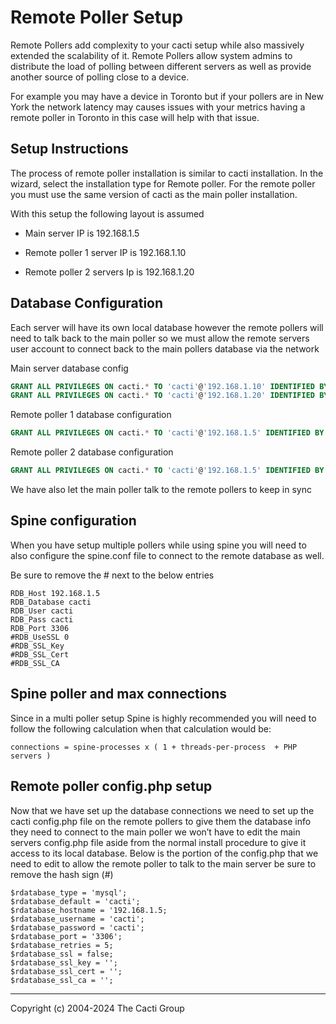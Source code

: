 # Remote Poller Setup

Remote Pollers add complexity to your cacti setup while also massively extended
the scalability of it.  Remote Pollers allow system admins to distribute
the load of polling between different servers as well as provide another source
of polling close to a device.

For example you may have a device in Toronto but if your pollers are in New York
the network latency may causes issues with your metrics having a remote poller
in Toronto in this case will help with that issue.

## Setup Instructions

The process of remote poller installation is similar to cacti installation.
In the wizard, select the installation type for Remote poller. For the remote poller
you must use the same version of cacti as the main poller installation.

With this setup the following layout is assumed

- Main server IP is 192.168.1.5

- Remote poller 1 server IP is 192.168.1.10

- Remote poller 2 servers Ip is 192.168.1.20

## Database Configuration

Each server will have its own local database however the remote pollers will
need to talk back to the main poller so we must allow the remote servers user
account to connect back to the main pollers database via the network

Main server database config

```sql
GRANT ALL PRIVILEGES ON cacti.* TO 'cacti'@'192.168.1.10' IDENTIFIED BY 'cacti';
GRANT ALL PRIVILEGES ON cacti.* TO 'cacti'@'192.168.1.20' IDENTIFIED BY 'cacti';
```

Remote poller 1 database configuration

```sql
GRANT ALL PRIVILEGES ON cacti.* TO 'cacti'@'192.168.1.5' IDENTIFIED BY 'cacti';
```

Remote poller 2 database configuration

```sql
GRANT ALL PRIVILEGES ON cacti.* TO 'cacti'@'192.168.1.5' IDENTIFIED BY 'cacti';
```

We have also let the main poller talk to the remote pollers to keep in sync

## Spine configuration

When you have setup multiple pollers while using spine you will need to also
configure the spine.conf file to connect to the remote database as well.

Be sure to remove the # next to the below entries

```console
RDB_Host 192.168.1.5
RDB_Database cacti
RDB_User cacti
RDB_Pass cacti
RDB_Port 3306
#RDB_UseSSL 0
#RDB_SSL_Key
#RDB_SSL_Cert
#RDB_SSL_CA
```

## Spine poller and max connections

Since in a multi poller setup Spine is highly recommended you will need
to follow the following calculation when that calculation would be:

```console
connections = spine-processes x ( 1 + threads-per-process  + PHP servers )
```

## Remote poller config.php setup

Now that we have set up the database connections we need to set up the cacti
config.php file on the remote pollers to give them the database info they need
to connect to the main poller we won’t have to edit the main servers config.php
file aside from the normal install procedure to give it access to its local
database. Below is the portion of the config.php that we need to edit to allow
the remote poller to talk to the main server be sure to remove the hash sign (#)

```console
$rdatabase_type = 'mysql';
$rdatabase_default = 'cacti';
$rdatabase_hostname = '192.168.1.5;
$rdatabase_username = 'cacti';
$rdatabase_password = 'cacti';
$rdatabase_port = '3306';
$rdatabase_retries = 5;
$rdatabase_ssl = false;
$rdatabase_ssl_key = '';
$rdatabase_ssl_cert = '';
$rdatabase_ssl_ca = '';
```

---
Copyright (c) 2004-2024 The Cacti Group
